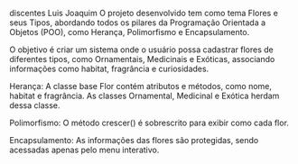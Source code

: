 discentes Luis Joaquim 
O projeto desenvolvido tem como tema Flores e seus Tipos, abordando todos os pilares da Programação Orientada a Objetos (POO), como Herança, Polimorfismo e Encapsulamento.

O objetivo é criar um sistema onde o usuário possa cadastrar flores de diferentes tipos, como Ornamentais, Medicinais e Exóticas, associando informações como habitat, fragrância e curiosidades.

Herança: A classe base Flor contém atributos e métodos, como nome, habitat e fragrância. As classes Ornamental, Medicinal e Exótica herdam dessa classe.

Polimorfismo: O método crescer() é sobrescrito para exibir como cada flor.

Encapsulamento: As informações das flores são protegidas, sendo acessadas apenas pelo menu interativo.

